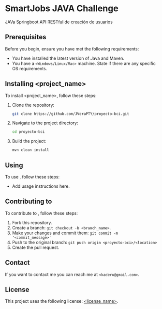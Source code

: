 # SmartJobs JAVA Challenge

JAVa Springboot API RESTful de creación de usuarios

## Prerequisites

Before you begin, ensure you have met the following requirements:

* You have installed the latest version of Java and Maven.
* You have a `<Windows/Linux/Mac>` machine. State if there are any specific OS requirements.

## Installing <project_name>

To install <project_name>, follow these steps:

1. Clone the repository:
    ```bash
    git clone https://github.com/JVeraPTY/proyecto-bci.git
    ```

2. Navigate to the project directory:
    ```bash
    cd proyecto-bci
    ```

3. Build the project:
    ```bash
    mvn clean install
    ```

## Using <proyecto-bci >

To use <proyecto-bci>, follow these steps:

* Add usage instructions here.

## Contributing to <proyecto-bci>

To contribute to <proyecto-bci>, follow these steps:

1. Fork this repository.
2. Create a branch: `git checkout -b <branch_name>`.
3. Make your changes and commit them: `git commit -m '<commit_message>'`
4. Push to the original branch: `git push origin <proyecto-bci>/<location>`
5. Create the pull request.

## Contact

If you want to contact me you can reach me at `<kaderu@gmail.com>`.

## License

This project uses the following license: [<license_name>](<link>).
